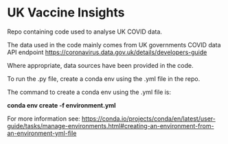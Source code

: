 # UK Vaccine Insights
Repo containing code used to analyse UK COVID data.

The data used in the code mainly comes from UK governments COVID data API endpoint
https://coronavirus.data.gov.uk/details/developers-guide

Where appropriate, data sources have been provided in the code. 

To run the .py file, create a conda env using the .yml file in the repo. 

The command to create a conda env using the .yml file is:

__conda env create -f environment.yml__

For more information see:
https://conda.io/projects/conda/en/latest/user-guide/tasks/manage-environments.html#creating-an-environment-from-an-environment-yml-file




